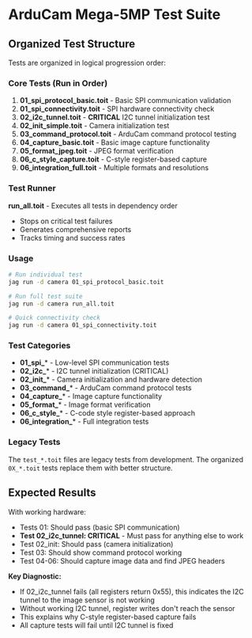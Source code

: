 # ArduCam Mega-5MP Test Suite

## Organized Test Structure

Tests are organized in logical progression order:

### Core Tests (Run in Order)

1. **01_spi_protocol_basic.toit** - Basic SPI communication validation
2. **01_spi_connectivity.toit** - SPI hardware connectivity check  
3. **02_i2c_tunnel.toit** - **CRITICAL** I2C tunnel initialization test
4. **02_init_simple.toit** - Camera initialization test
5. **03_command_protocol.toit** - ArduCam command protocol testing
6. **04_capture_basic.toit** - Basic image capture functionality
7. **05_format_jpeg.toit** - JPEG format verification
8. **06_c_style_capture.toit** - C-style register-based capture
9. **06_integration_full.toit** - Multiple formats and resolutions

### Test Runner

**run_all.toit** - Executes all tests in dependency order
- Stops on critical test failures
- Generates comprehensive reports
- Tracks timing and success rates

### Usage

```bash
# Run individual test
jag run -d camera 01_spi_protocol_basic.toit

# Run full test suite
jag run -d camera run_all.toit

# Quick connectivity check
jag run -d camera 01_spi_connectivity.toit
```

### Test Categories

- **01_spi_*** - Low-level SPI communication tests
- **02_i2c_*** - I2C tunnel initialization (CRITICAL)
- **02_init_*** - Camera initialization and hardware detection
- **03_command_*** - ArduCam command protocol tests
- **04_capture_*** - Image capture functionality  
- **05_format_*** - Image format verification
- **06_c_style_*** - C-code style register-based approach
- **06_integration_*** - Full integration tests

### Legacy Tests

The `test_*.toit` files are legacy tests from development. The organized `0X_*.toit` tests replace them with better structure.

## Expected Results

With working hardware:
- Tests 01: Should pass (basic SPI communication)
- **Test 02_i2c_tunnel: CRITICAL** - Must pass for anything else to work
- Test 02_init: Should pass (camera initialization)
- Test 03: Should show command protocol working
- Test 04-06: Should capture image data and find JPEG headers

**Key Diagnostic:**
- If 02_i2c_tunnel fails (all registers return 0x55), this indicates the I2C tunnel to the image sensor is not working
- Without working I2C tunnel, register writes don't reach the sensor
- This explains why C-style register-based capture fails
- All capture tests will fail until I2C tunnel is fixed
